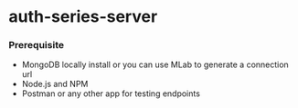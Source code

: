 # auth-series-server

### Prerequisite

- MongoDB locally install or you can use MLab to generate a connection url
- Node.js and NPM
- Postman or any other app for testing endpoints

